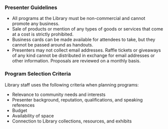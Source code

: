 <div class="row margin-bottom-30">
<div class="col-md-6">

### Presenter Guidelines
* All programs at the Library must be non-commercial and cannot promote any business.
* Sale of products or mention of any types of goods or services that come at a cost is strictly prohibited.
* Business cards can be made available for attendees to take, but they cannot be passed around as handouts.
* Presenters may not collect email addresses. Raffle tickets or giveaways of any kind cannot be distributed in exchange for email addresses or other information. Proposals are reviewed on a monthly basis.

</div>
<div class="col-md-6">

### Program Selection Criteria
Library staff uses the following criteria when planning programs:
* Relevance to community needs and interests
* Presenter background, reputation, qualifications, and speaking references
* Budget
* Availability of space
* Connection to Library collections, resources, and exhibits

</div>
</div>

<script type="text/javascript" src="https://form.jotform.com/jsform/60474012419146"></script>